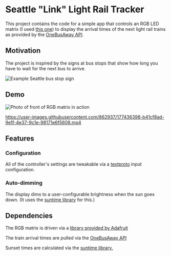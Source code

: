 # Seattle "Link" Light Rail Tracker

This project contains the code for a simple app that controls an RGB LED matrix
(I used [this one](https://www.adafruit.com/product/2278)) to display the arrival
times of the next light rail trains as provided by the
[OneBusAway API](http://developer.onebusaway.org/modules/onebusaway-application-modules/current/api/where/index.html).

## Motivation

The project is inspired by the signs at bus stops that show how long you have to
wait for the next bus to arrive.

![Example Seattle bus stop sign](https://user-images.githubusercontent.com/862937/177436031-d35daca5-8a12-49b8-9715-05ad8776cedf.png)

## Demo

![Photo of front of RGB matrix in action](https://user-images.githubusercontent.com/862937/177436332-d9646713-a323-4cea-8966-9c41cef49c98.png)

https://user-images.githubusercontent.com/862937/177436398-b41cf8ad-9e1f-4e37-9c1e-98171e6f5608.mp4

## Features

### Configuration

All of the controller's settings are tweakable via a
[textproto](https://developers.google.com/protocol-buffers) input configuration.

### Auto-dimming

The display dims to a user-configurable brightness when the sun goes down. (It
uses the [suntime library](https://github.com/SatAgro/suntime) for this.)

## Dependencies

The RGB matrix is driven via a [library provided by Adafruit](https://learn.adafruit.com/32x16-32x32-rgb-led-matrix/library)

The train arrival times are pulled via the [OneBusAway API](http://developer.onebusaway.org/modules/onebusaway-application-modules/current/api/where/index.html)

Sunset times are calculated via the [suntime library.](https://github.com/SatAgro/suntime)
